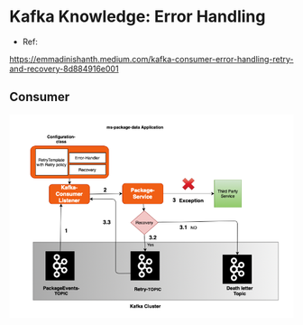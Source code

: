 # Kafka Knowledge: Error Handling

- Ref:

https://emmadinishanth.medium.com/kafka-consumer-error-handling-retry-and-recovery-8d884916e001

## Consumer


![consumer error handling approach 1](Kafka-ErrorHandling-Consumer.png)





